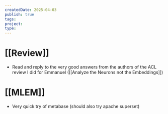 ```yaml
---
createdDate: 2025-04-03
publish: true
tags: 
project: 
type:
---
```

# [[Review]]
- Read and reply to the very good answers from the authors of the ACL review I did for Emmanuel ([[Analyze the Neurons not the Embeddings]])

# [[MLEM]]
- Very quick try of metabase (should also try apache superset)